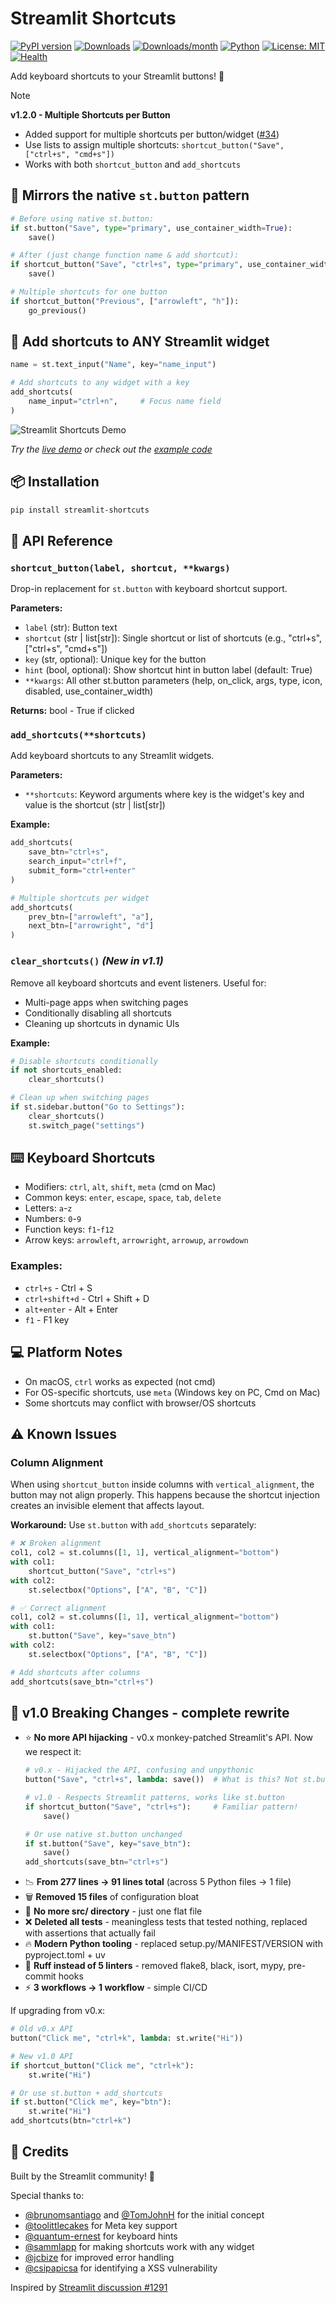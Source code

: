 # Streamlit Shortcuts

[![PyPI version](https://badge.fury.io/py/streamlit-shortcuts.svg)](https://pypi.org/project/streamlit-shortcuts/)
[![Downloads](https://pepy.tech/badge/streamlit-shortcuts)](https://pepy.tech/project/streamlit-shortcuts)
[![Downloads/month](https://pepy.tech/badge/streamlit-shortcuts/month)](https://pepy.tech/project/streamlit-shortcuts)
[![Python](https://img.shields.io/pypi/pyversions/streamlit-shortcuts)](https://pypi.org/project/streamlit-shortcuts/)
[![License: MIT](https://img.shields.io/badge/License-MIT-yellow.svg)](https://opensource.org/licenses/MIT)
[![Health](https://img.shields.io/badge/health-100%25-brightgreen)](https://github.com/adriangalilea/streamlit-shortcuts/pulse)

Add keyboard shortcuts to your Streamlit buttons! 🚀

> [!NOTE]
> **v1.2.0 - Multiple Shortcuts per Button** 
> - Added support for multiple shortcuts per button/widget ([#34](https://github.com/adriangalilea/streamlit-shortcuts/issues/34))
> - Use lists to assign multiple shortcuts: `shortcut_button("Save", ["ctrl+s", "cmd+s"])`
> - Works with both `shortcut_button` and `add_shortcuts`

## 🎯 Mirrors the native `st.button` pattern

```python
# Before using native st.button:
if st.button("Save", type="primary", use_container_width=True):
    save()

# After (just change function name & add shortcut):
if shortcut_button("Save", "ctrl+s", type="primary", use_container_width=True):
    save()

# Multiple shortcuts for one button
if shortcut_button("Previous", ["arrowleft", "h"]):
    go_previous()
```

## 🎨 Add shortcuts to ANY Streamlit widget

```python
name = st.text_input("Name", key="name_input")

# Add shortcuts to any widget with a key
add_shortcuts(
    name_input="ctrl+n",     # Focus name field
)
```

![Streamlit Shortcuts Demo](.github/screenshot.png)

*Try the [live demo](https://shortcuts.streamlit.app/) or check out the [example code](example.py)*


## 📦 Installation

```bash
pip install streamlit-shortcuts
```

## 📖 API Reference

### `shortcut_button(label, shortcut, **kwargs)`

Drop-in replacement for `st.button` with keyboard shortcut support.

**Parameters:**
- `label` (str): Button text
- `shortcut` (str | list[str]): Single shortcut or list of shortcuts (e.g., "ctrl+s", ["ctrl+s", "cmd+s"])
- `key` (str, optional): Unique key for the button
- `hint` (bool, optional): Show shortcut hint in button label (default: True)
- `**kwargs`: All other st.button parameters (help, on_click, args, type, icon, disabled, use_container_width)

**Returns:** bool - True if clicked

### `add_shortcuts(**shortcuts)`

Add keyboard shortcuts to any Streamlit widgets.

**Parameters:**
- `**shortcuts`: Keyword arguments where key is the widget's key and value is the shortcut (str | list[str])

**Example:**
```python
add_shortcuts(
    save_btn="ctrl+s",
    search_input="ctrl+f",
    submit_form="ctrl+enter"
)

# Multiple shortcuts per widget
add_shortcuts(
    prev_btn=["arrowleft", "a"],
    next_btn=["arrowright", "d"]
)
```

### `clear_shortcuts()` *(New in v1.1)*

Remove all keyboard shortcuts and event listeners. Useful for:
- Multi-page apps when switching pages
- Conditionally disabling all shortcuts
- Cleaning up shortcuts in dynamic UIs

**Example:**
```python
# Disable shortcuts conditionally
if not shortcuts_enabled:
    clear_shortcuts()

# Clean up when switching pages
if st.sidebar.button("Go to Settings"):
    clear_shortcuts()
    st.switch_page("settings")
```

## ⌨️ Keyboard Shortcuts

- Modifiers: `ctrl`, `alt`, `shift`, `meta` (cmd on Mac)
- Common keys: `enter`, `escape`, `space`, `tab`, `delete`
- Letters: `a`-`z`
- Numbers: `0`-`9`  
- Function keys: `f1`-`f12`
- Arrow keys: `arrowleft`, `arrowright`, `arrowup`, `arrowdown`

### Examples:
- `ctrl+s` - Ctrl + S
- `ctrl+shift+d` - Ctrl + Shift + D
- `alt+enter` - Alt + Enter
- `f1` - F1 key

## 💻 Platform Notes

- On macOS, `ctrl` works as expected (not cmd)
- For OS-specific shortcuts, use `meta` (Windows key on PC, Cmd on Mac)
- Some shortcuts may conflict with browser/OS shortcuts

## ⚠️ Known Issues

### Column Alignment
When using `shortcut_button` inside columns with `vertical_alignment`, the button may not align properly. This happens because the shortcut injection creates an invisible element that affects layout.

**Workaround:** Use `st.button` with `add_shortcuts` separately:

```python
# ❌ Broken alignment
col1, col2 = st.columns([1, 1], vertical_alignment="bottom")
with col1:
    shortcut_button("Save", "ctrl+s")
with col2:
    st.selectbox("Options", ["A", "B", "C"])

# ✅ Correct alignment
col1, col2 = st.columns([1, 1], vertical_alignment="bottom")
with col1:
    st.button("Save", key="save_btn")
with col2:
    st.selectbox("Options", ["A", "B", "C"])

# Add shortcuts after columns
add_shortcuts(save_btn="ctrl+s")
```

## 🚨 v1.0 Breaking Changes - complete rewrite

- ⭐ **No more API hijacking** - v0.x monkey-patched Streamlit's API. Now we respect it:
  ```python
  # v0.x - Hijacked the API, confusing and unpythonic
  button("Save", "ctrl+s", lambda: save())  # What is this? Not st.button!
  
  # v1.0 - Respects Streamlit patterns, works like st.button
  if shortcut_button("Save", "ctrl+s"):     # Familiar pattern!
      save()
  
  # Or use native st.button unchanged
  if st.button("Save", key="save_btn"):
      save()
  add_shortcuts(save_btn="ctrl+s")
  ```
- 📉 **From 277 lines → 91 lines total** (across 5 Python files → 1 file)
- 🗑️ **Removed 15 files** of configuration bloat
- 📁 **No more src/ directory** - just one flat file
- ❌ **Deleted all tests** - meaningless tests that tested nothing, replaced with assertions that actually fail
- 🔥 **Modern Python tooling** - replaced setup.py/MANIFEST/VERSION with pyproject.toml + uv
- 🧹 **Ruff instead of 5 linters** - removed flake8, black, isort, mypy, pre-commit hooks
- ⚡ **3 workflows → 1 workflow** - simple CI/CD

If upgrading from v0.x:

```python
# Old v0.x API
button("Click me", "ctrl+k", lambda: st.write("Hi"))

# New v1.0 API  
if shortcut_button("Click me", "ctrl+k"):
    st.write("Hi")

# Or use st.button + add_shortcuts
if st.button("Click me", key="btn"):
    st.write("Hi")
add_shortcuts(btn="ctrl+k")
```

## 🙏 Credits

Built by the Streamlit community! 🎈

Special thanks to:
- [@brunomsantiago](https://github.com/brunomsantiago) and [@TomJohnH](https://github.com/TomJohnH) for the initial concept
- [@toolittlecakes](https://github.com/toolittlecakes) for Meta key support  
- [@quantum-ernest](https://github.com/quantum-ernest) for keyboard hints
- [@sammlapp](https://github.com/sammlapp) for making shortcuts work with any widget
- [@jcbize](https://github.com/jcbize) for improved error handling
- [@csipapicsa](https://github.com/csipapicsa) for identifying a XSS vulnerability

Inspired by [Streamlit discussion #1291](https://github.com/streamlit/streamlit/issues/1291)
